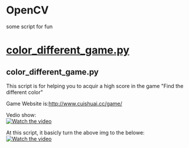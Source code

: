 # OpenCV
some script for fun
# <a href="#CDgame">color_different_game.py</a>

## <div id="CDgame">color_different_game.py</div>
This script is for helping you to acquir a high score in the game "Find the different color"

Game Website is:http://www.cuishuai.cc/game/

Vedio show:<br>
[![Watch the video](https://cdn.nlark.com/yuque/0/2020/png/691897/1580639623725-755cf452-8cfb-4c15-87e8-48f13be37d50.png?x-oss-process=image/resize,w_388)](https://www.bilibili.com/video/av85463761/)

At this script, it basicly turn the above img to the belowe:<br>
[![Watch the video](https://cdn.nlark.com/yuque/0/2020/png/691897/1580639642320-e1b4154c-47cf-43a1-b24c-b6dc25ee1b14.png?x-oss-process=image/resize,w_335)](https://www.bilibili.com/video/av85463761/)
